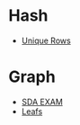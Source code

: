 # Hash
* [Unique Rows](https://www.hackerrank.com/contests/exam-2022-part1-sda/challenges/unique-rows/submissions/code/1387829323)

# Graph
* [SDA EXAM](https://www.hackerrank.com/contests/exam-2022-part1-sda/challenges/sda-exam/submissions/code/1387829660)
* [Leafs](https://www.hackerrank.com/contests/exam-2022-part2-sda/challenges/leafs/submissions/code/1387829832)
